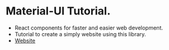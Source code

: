 # Material-UI Tutorial.
* React components for faster and easier web development.
* Tutorial to create a simply website using this library.
* [Website](https://material-ui.com/)
